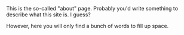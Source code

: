 This is the so-called "about" page. Probably you'd write something to describe what this site is. I guess?

However, here you will only find a bunch of words to fill up space.